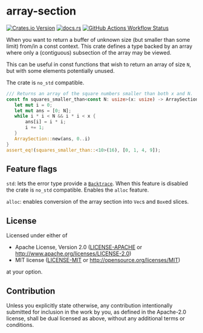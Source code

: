 # array-section

[![Crates.io Version](https://img.shields.io/crates/v/array_section?logo=rust)](https://crates.io/crates/array-section)
[![docs.rs](https://img.shields.io/docsrs/array-section?logo=docs.rs)](https://docs.rs/array-section/latest/array_section/)
[![GitHub Actions Workflow Status](https://img.shields.io/github/actions/workflow/status/JSorngard/array-section/rust.yml?logo=github&label=CI)](https://github.com/JSorngard/array-section/actions/workflows/rust.yml)

When you want to return a buffer of unknown size (but smaller than some limit) from/in a const context.
This crate defines a type backed by an array where only a (contiguous) subsection of the array may be viewed.

This can be useful in const functions that wish to return an array of size `N`,
but with some elements potentially unused.

The crate is `no_std` compatible.

 ```rust
/// Returns an array of the square numbers smaller than both x and N.
const fn squares_smaller_than<const N: usize>(x: usize) -> ArraySection<usize, N> {
    let mut i = 0;
    let mut ans = [0; N];
    while i * i < N && i * i < x {
        ans[i] = i * i;
        i += 1;
    }
    ArraySection::new(ans, 0..i)
}
assert_eq!(squares_smaller_than::<10>(16), [0, 1, 4, 9]);
```

## Feature flags

`std`: lets the error type provide a [`Backtrace`](https://doc.rust-lang.org/std/backtrace/struct.Backtrace.html).
When this feature is disabled the crate is `no_std` compatible. Enables the `alloc` feature.

`alloc`: enables conversion of the array section into `Vec`s and `Box`ed slices.

## License

Licensed under either of

- Apache License, Version 2.0 ([LICENSE-APACHE](LICENSE-APACHE) or <http://www.apache.org/licenses/LICENSE-2.0>)  
- MIT license ([LICENSE-MIT](LICENSE-MIT) or <http://opensource.org/licenses/MIT>)

at your option.

## Contribution

Unless you explicitly state otherwise, any contribution intentionally submitted
for inclusion in the work by you, as defined in the Apache-2.0 license, shall be
dual licensed as above, without any additional terms or conditions.
